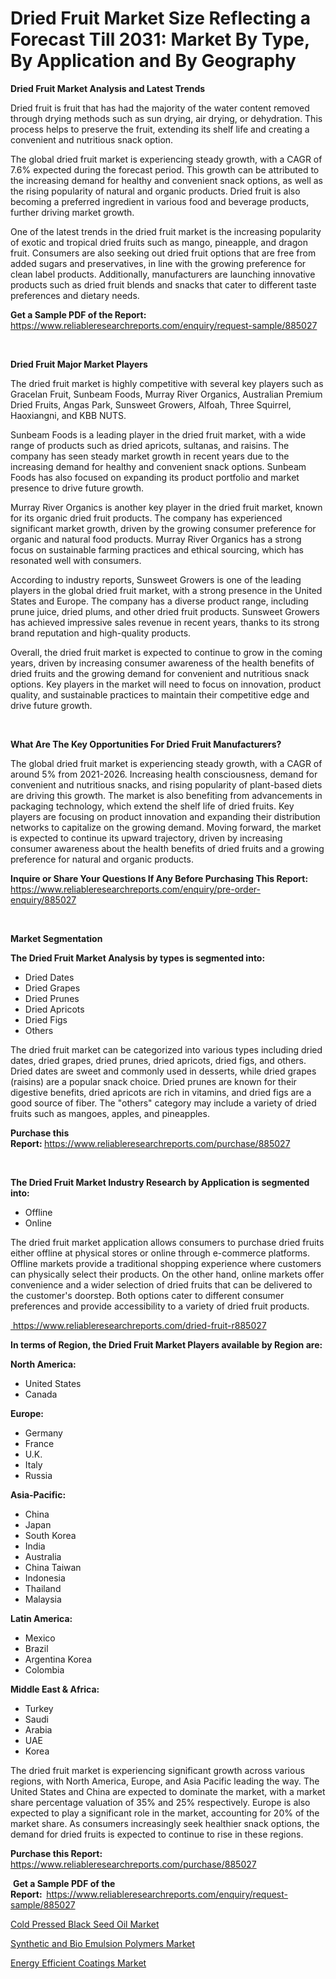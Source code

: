 <p><h1>Dried Fruit Market Size Reflecting a Forecast Till 2031: Market By Type, By Application and By Geography</h1></p><p><strong>Dried Fruit Market Analysis and Latest Trends</strong></p>
<p><p>Dried fruit is fruit that has had the majority of the water content removed through drying methods such as sun drying, air drying, or dehydration. This process helps to preserve the fruit, extending its shelf life and creating a convenient and nutritious snack option.</p><p>The global dried fruit market is experiencing steady growth, with a CAGR of 7.6% expected during the forecast period. This growth can be attributed to the increasing demand for healthy and convenient snack options, as well as the rising popularity of natural and organic products. Dried fruit is also becoming a preferred ingredient in various food and beverage products, further driving market growth.</p><p>One of the latest trends in the dried fruit market is the increasing popularity of exotic and tropical dried fruits such as mango, pineapple, and dragon fruit. Consumers are also seeking out dried fruit options that are free from added sugars and preservatives, in line with the growing preference for clean label products. Additionally, manufacturers are launching innovative products such as dried fruit blends and snacks that cater to different taste preferences and dietary needs.</p></p>
<p><strong>Get a Sample PDF of the Report:&nbsp;</strong> <a href="https://www.reliableresearchreports.com/enquiry/request-sample/885027">https://www.reliableresearchreports.com/enquiry/request-sample/885027</a></p>
<p>&nbsp;</p>
<p><strong>Dried Fruit Major Market Players</strong></p>
<p><p>The dried fruit market is highly competitive with several key players such as Gracelan Fruit, Sunbeam Foods, Murray River Organics, Australian Premium Dried Fruits, Angas Park, Sunsweet Growers, Alfoah, Three Squirrel, Haoxiangni, and KBB NUTS.</p><p>Sunbeam Foods is a leading player in the dried fruit market, with a wide range of products such as dried apricots, sultanas, and raisins. The company has seen steady market growth in recent years due to the increasing demand for healthy and convenient snack options. Sunbeam Foods has also focused on expanding its product portfolio and market presence to drive future growth.</p><p>Murray River Organics is another key player in the dried fruit market, known for its organic dried fruit products. The company has experienced significant market growth, driven by the growing consumer preference for organic and natural food products. Murray River Organics has a strong focus on sustainable farming practices and ethical sourcing, which has resonated well with consumers.</p><p>According to industry reports, Sunsweet Growers is one of the leading players in the global dried fruit market, with a strong presence in the United States and Europe. The company has a diverse product range, including prune juice, dried plums, and other dried fruit products. Sunsweet Growers has achieved impressive sales revenue in recent years, thanks to its strong brand reputation and high-quality products.</p><p>Overall, the dried fruit market is expected to continue to grow in the coming years, driven by increasing consumer awareness of the health benefits of dried fruits and the growing demand for convenient and nutritious snack options. Key players in the market will need to focus on innovation, product quality, and sustainable practices to maintain their competitive edge and drive future growth.</p></p>
<p>&nbsp;</p>
<p><strong>What Are The Key Opportunities For Dried Fruit Manufacturers?</strong></p>
<p><p>The global dried fruit market is experiencing steady growth, with a CAGR of around 5% from 2021-2026. Increasing health consciousness, demand for convenient and nutritious snacks, and rising popularity of plant-based diets are driving this growth. The market is also benefiting from advancements in packaging technology, which extend the shelf life of dried fruits. Key players are focusing on product innovation and expanding their distribution networks to capitalize on the growing demand. Moving forward, the market is expected to continue its upward trajectory, driven by increasing consumer awareness about the health benefits of dried fruits and a growing preference for natural and organic products.</p></p>
<p><strong>Inquire or Share Your Questions If Any Before Purchasing This Report:</strong> <a href="https://www.reliableresearchreports.com/enquiry/pre-order-enquiry/885027">https://www.reliableresearchreports.com/enquiry/pre-order-enquiry/885027</a></p>
<p>&nbsp;</p>
<p><strong>Market Segmentation</strong></p>
<p><strong>The Dried Fruit Market Analysis by types is segmented into:</strong></p>
<p><ul><li>Dried Dates</li><li>Dried Grapes</li><li>Dried Prunes</li><li>Dried Apricots</li><li>Dried Figs</li><li>Others</li></ul></p>
<p><p>The dried fruit market can be categorized into various types including dried dates, dried grapes, dried prunes, dried apricots, dried figs, and others. Dried dates are sweet and commonly used in desserts, while dried grapes (raisins) are a popular snack choice. Dried prunes are known for their digestive benefits, dried apricots are rich in vitamins, and dried figs are a good source of fiber. The "others" category may include a variety of dried fruits such as mangoes, apples, and pineapples.</p></p>
<p><strong>Purchase this Report:&nbsp;</strong><a href="https://www.reliableresearchreports.com/purchase/885027">https://www.reliableresearchreports.com/purchase/885027</a></p>
<p>&nbsp;</p>
<p><strong>The Dried Fruit Market Industry Research by Application is segmented into:</strong></p>
<p><ul><li>Offline</li><li>Online</li></ul></p>
<p><p>The dried fruit market application allows consumers to purchase dried fruits either offline at physical stores or online through e-commerce platforms. Offline markets provide a traditional shopping experience where customers can physically select their products. On the other hand, online markets offer convenience and a wider selection of dried fruits that can be delivered to the customer's doorstep. Both options cater to different consumer preferences and provide accessibility to a variety of dried fruit products.</p></p>
<p><a href="https://www.reliableresearchreports.com/dried-fruit-r885027">&nbsp;https://www.reliableresearchreports.com/dried-fruit-r885027</a></p>
<p><strong>In terms of Region, the Dried Fruit Market Players available by Region are:</strong></p>
<p>
    <p> <strong> North America: </strong>
        <ul>
            <li>United States</li>
            <li>Canada</li>
        </ul>
        </p> 
    <p> <strong> Europe: </strong>
        <ul>
            <li>Germany</li>
            <li>France</li>
            <li>U.K.</li>
            <li>Italy</li>
            <li>Russia</li>
        </ul>
        </p> 
    <p> <strong> Asia-Pacific: </strong>
        <ul>
            <li>China</li>
            <li>Japan</li>
            <li>South Korea</li>
            <li>India</li>
            <li>Australia</li>
            <li>China Taiwan</li>
            <li>Indonesia</li>
            <li>Thailand</li>
            <li>Malaysia</li>
        </ul>
        </p> 
    <p> <strong> Latin America: </strong>
        <ul>
            <li>Mexico</li>
            <li>Brazil</li>
            <li>Argentina Korea</li>
            <li>Colombia</li>
        </ul>
        </p> 
    <p> <strong> Middle East & Africa: </strong>
        <ul>
            <li>Turkey</li>
            <li>Saudi</li>
            <li>Arabia</li>
            <li>UAE</li>
            <li>Korea</li>
        </ul>
    </p>
    </p>
<p><p>The dried fruit market is experiencing significant growth across various regions, with North America, Europe, and Asia Pacific leading the way. The United States and China are expected to dominate the market, with a market share percentage valuation of 35% and 25% respectively. Europe is also expected to play a significant role in the market, accounting for 20% of the market share. As consumers increasingly seek healthier snack options, the demand for dried fruits is expected to continue to rise in these regions.</p></p>
<p><strong>Purchase this Report: </strong><a href="https://www.reliableresearchreports.com/purchase/885027">https://www.reliableresearchreports.com/purchase/885027</a></p>
<p>&nbsp;<strong>Get a Sample PDF of the Report:&nbsp;&nbsp;</strong><a href="https://www.reliableresearchreports.com/enquiry/request-sample/885027">https://www.reliableresearchreports.com/enquiry/request-sample/885027</a></p>
<p><strong></strong></p>
<p><p><a href="https://www.linkedin.com/pulse/cold-pressed-black-seed-oil-market-size-reflecting-forecast-a6dtf?trackingId=k5veM9XgWuadltPbwcllWQ%3D%3D">Cold Pressed Black Seed Oil Market</a></p><p><a href="https://www.linkedin.com/pulse/synthetic-bio-emulsion-polymers-market-size-examines-its-scope-xf6gf?trackingId=HTuxrbgGk8APTOItOWh3Tw%3D%3D">Synthetic and Bio Emulsion Polymers Market</a></p><p><a href="https://www.linkedin.com/pulse/energy-efficient-coatings-market-offer-valuable-insights-size-ygygf?trackingId=m34y004K6OBH51DT1XgtGA%3D%3D">Energy Efficient Coatings Market</a></p></p>